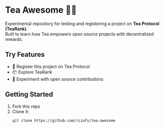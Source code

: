 # Tea Awesome 🍵🚀

Experimental repository for testing and registering a project on **Tea Protocol (TeaRank)**.  
Built to learn how Tea empowers open source projects with decentralized rewards.

## Try Features
- 🚀 Register this project on Tea Protocol
- 📦 Explore TeaRank
- 🌱 Experiment with open source contributions

## Getting Started
1. Fork this repo
2. Clone it:
   ```bash
   git clone https://github.com/rizafs/tea-awesome
